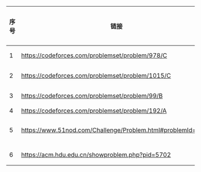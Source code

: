 |序号 |链接|      题目描述                                          | 难度|
|-----|----|-------------------------------------------------------|-----|
|1  | https://codeforces.com/problemset/problem/978/C    |          |简单|
|2  | https://codeforces.com/problemset/problem/1015/C  |           |简单|
|3  | https://codeforces.com/problemset/problem/99/B |              |简单|
|4  | https://codeforces.com/problemset/problem/192/A | |		    |中等|
|5  | https://www.51nod.com/Challenge/Problem.html#problemId=2138 | |较简单|
|6  | https://acm.hdu.edu.cn/showproblem.php?pid=5702 |             |简单 |